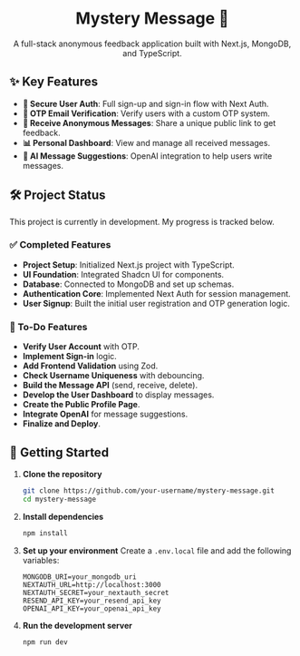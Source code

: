 <h1 align="center">Mystery Message 🤫</h1>

<p align="center">
  A full-stack anonymous feedback application built with Next.js, MongoDB, and TypeScript.
</p>

## ✨ Key Features

- **🔐 Secure User Auth**: Full sign-up and sign-in flow with Next Auth.
- **📧 OTP Email Verification**: Verify users with a custom OTP system.
- **🤫 Receive Anonymous Messages**: Share a unique public link to get feedback.
- **📊 Personal Dashboard**: View and manage all received messages.
- **🤖 AI Message Suggestions**: OpenAI integration to help users write messages.

## 🛠️ Project Status

This project is currently in development. My progress is tracked below.

### ✅ Completed Features

- **Project Setup**: Initialized Next.js project with TypeScript.
- **UI Foundation**: Integrated Shadcn UI for components.
- **Database**: Connected to MongoDB and set up schemas.
- **Authentication Core**: Implemented Next Auth for session management.
- **User Signup**: Built the initial user registration and OTP generation logic.

### 🚀 To-Do Features

- **Verify User Account** with OTP.
- **Implement Sign-in** logic.
- **Add Frontend Validation** using Zod.
- **Check Username Uniqueness** with debouncing.
- **Build the Message API** (send, receive, delete).
- **Develop the User Dashboard** to display messages.
- **Create the Public Profile Page**.
- **Integrate OpenAI** for message suggestions.
- **Finalize and Deploy**.

## 🚀 Getting Started

1. **Clone the repository**

   ```bash
   git clone https://github.com/your-username/mystery-message.git
   cd mystery-message
   ```

2. **Install dependencies**

   ```bash
   npm install
   ```

3. **Set up your environment**
   Create a `.env.local` file and add the following variables:

   ```env
   MONGODB_URI=your_mongodb_uri
   NEXTAUTH_URL=http://localhost:3000
   NEXTAUTH_SECRET=your_nextauth_secret
   RESEND_API_KEY=your_resend_api_key
   OPENAI_API_KEY=your_openai_api_key
   ```

4. **Run the development server**

   ```bash
   npm run dev
   ```
